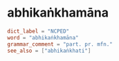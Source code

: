 # abhikaṅkhamāna

``` toml
dict_label = "NCPED"
word = "abhikaṅkhamāna"
grammar_comment = "part. pr. mfn."
see_also = ["abhikaṅkhati"]
```

